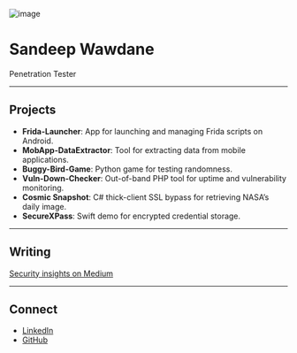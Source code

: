 ![image](https://github.com/user-attachments/assets/cf9f007e-1378-49a3-8fd7-177b347c8ce1)



# Sandeep Wawdane
Penetration Tester

---

## Projects

- **Frida-Launcher**: App for launching and managing Frida scripts on Android.
- **MobApp-DataExtractor**: Tool for extracting data from mobile applications.
- **Buggy-Bird-Game**: Python game for testing randomness.
- **Vuln-Down-Checker**: Out-of-band PHP tool for uptime and vulnerability monitoring.
- **Cosmic Snapshot**: C# thick-client SSL bypass for retrieving NASA’s daily image.
- **SecureXPass**: Swift demo for encrypted credential storage.

---

## Writing
[Security insights on Medium](https://medium.com/@thecybersandeep)

---

## Connect
- [LinkedIn](https://linkedin.com/in/sandeepwawdane)
- [GitHub](https://github.com/thecybersandeep)
